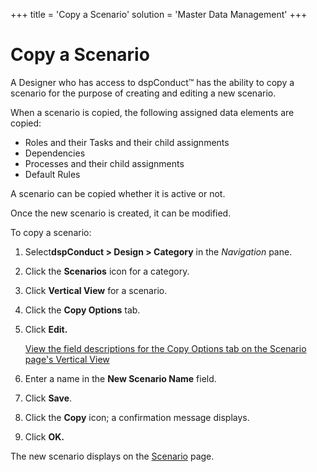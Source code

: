 +++
title = 'Copy a Scenario'
solution = 'Master Data Management'
+++

# Copy a Scenario

A Designer who has access to dspConduct™ has the ability to copy a
scenario for the purpose of creating and editing a new scenario.

When a scenario is copied, the following assigned data elements are
copied:

  - Roles and their Tasks and their child assignments
  - Dependencies
  - Processes and their child assignments
  - Default Rules

A scenario can be copied whether it is active or not.

Once the new scenario is created, it can be modified.

To copy a scenario:

1.  Select<span style="font-weight: bold;">dspConduct </span>**\> Design
    \> Category** in the *Navigation* pane.

2.  Click the **Scenarios** icon for a category.

3.  Click **Vertical View** for a scenario.

4.  Click the **Copy Options** tab.

5.  Click **Edit.**
    
    [View the field descriptions for the Copy Options tab on the
    Scenario page's Vertical
    View](../Page_Desc/Scenario_H#Copy_Options)

6.  Enter a name in the **New Scenario Name** field.

7.  Click **Save**.

8.  Click the **Copy** icon; a confirmation message displays.

9.  Click **OK.**

The new scenario displays on the [Scenario](../Page_Desc/Scenario_H)
page.
